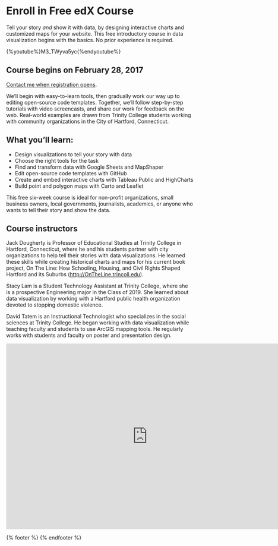 # Enroll in Free edX Course

Tell your story *and* show it with data, by designing interactive charts and customized maps for your website. This free introductory course in data visualization begins with the basics. No prior experience is required.

{%youtube%}M3_TWyva5yc{%endyoutube%}

## Course begins on February 28, 2017

[Contact me when registration opens](https://goo.gl/forms/t0WmRWc3ZRtbNLfe2).

We’ll begin with easy-to-learn tools, then gradually work our way up to editing open-source code templates. Together, we’ll follow step-by-step tutorials with video screencasts, and share our work for feedback on the web. Real-world examples are drawn from Trinity College students working with community organizations in the City of Hartford, Connecticut.

## What you’ll learn:
- Design visualizations to tell your story with data
- Choose the right tools for the task
- Find and transform data with Google Sheets and MapShaper
- Edit open-source code templates with GitHub
- Create and embed interactive charts with Tableau Public and HighCharts
- Build point and polygon maps with Carto and Leaflet

This free six-week course is ideal for non-profit organizations, small business owners, local governments, journalists, academics, or anyone who wants to tell their story and show the data.

## Course instructors

Jack Dougherty is Professor of Educational Studies at Trinity College in Hartford, Connecticut, where he and his students partner with city organizations to help tell their stories with data visualizations. He learned these skills while creating historical charts and maps for his current book project, On The Line: How Schooling, Housing, and Civil Rights Shaped Hartford and its Suburbs (http://OnTheLine.trincoll.edu).

Stacy Lam is a Student Technology Assistant at Trinity College, where she is a prospective Engineering major in the Class of 2019. She learned about data visualization by working  with a Hartford public health organization devoted to stopping domestic violence.


David Tatem is an Instructional Technologist who specializes in the social sciences at Trinity College. He began working with data visualization while teaching faculty and students to use ArcGIS mapping tools. He regularly works with students and faculty on poster and presentation design.

<iframe src="https://docs.google.com/forms/d/e/1FAIpQLSeahzjrBQ0ElWVkOtYcksUoZC74ZM2DvG1Bd4zGipc3TlTpkg/viewform?embedded=true" width="760" height="500" frameborder="0" marginheight="0" marginwidth="0">Loading...</iframe>

{% footer %}
{% endfooter %}

